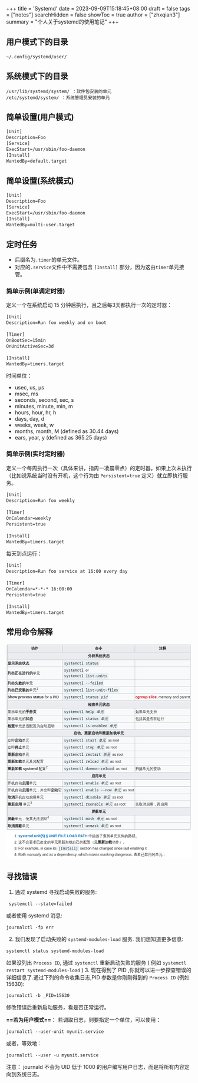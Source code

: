 +++
title = 'Systemd'
date = 2023-09-09T15:18:45+08:00
draft = false
tags = ["notes"]
searchHidden = false
showToc = true
author = ["zhxqian3"]
summary = "个人关于systemd的使用笔记"
+++

## 用户模式下的目录

```
~/.config/systemd/user/
```

## 系统模式下的目录

```
/usr/lib/systemd/system/ ：软件包安装的单元
/etc/systemd/system/ ：系统管理员安装的单元
```

## 简单设置(用户模式)

```
[Unit] 
Description=Foo 
[Service] 
ExecStart=/usr/sbin/foo-daemon 
[Install] 
WantedBy=default.target
```

## 简单设置(系统模式)

```
[Unit] 
Description=Foo 
[Service] 
ExecStart=/usr/sbin/foo-daemon 
[Install] 
WantedBy=multi-user.target
```

## 定时任务

- 后缀名为`.timer`的单元文件。
- 对应的`.service`文件中不需要包含 `[Install]` 部分，因为这由`timer`单元接管。

### 简单示例(单调定时器)

定义一个在系统启动 15 分钟后执行，且之后每3天都执行一次的定时器：

```
[Unit]
Description=Run foo weekly and on boot

[Timer]
OnBootSec=15min
OnUnitActiveSec=3d 

[Install]
WantedBy=timers.target
```

时间单位：

- usec, us, µs
- msec, ms
- seconds, second, sec, s
- minutes, minute, min, m
- hours, hour, hr, h
- days, day, d
- weeks, week, w
- months, month, M (defined as 30.44 days)
- ears, year, y (defined as 365.25 days)

### 简单示例(实时定时器)

定义一个每周执行一次（具体来讲，指周一凌晨零点）的定时器。如果上次未执行（比如说系统当时没有开机，这个行为由 `Persistent=true` 定义）就立即执行服务。

```
[Unit]
Description=Run foo weekly

[Timer]
OnCalendar=weekly
Persistent=true

[Install]
WantedBy=timers.target
```

每天到点运行：
```
[Unit]
Description=Run foo service at 16:00 every day

[Timer]
OnCalendar=*-*-* 16:00:00
Persistent=true

[Install]
WantedBy=timers.target
```

## 常用命令解释

![systemd-img1](systemd-img1.png)

## 寻找错误

1.  通过 systemd 寻找启动失败的服务:

```
 systemctl --state=failed
```

或者使用 systemd 消息:

```
journalctl -fp err
```

2.  我们发现了启动失败的 `systemd-modules-load` 服务. 我们想知道更多信息:

```
systemctl status systemd-modules-load
```

如果没列出 `Process ID`, 通过 `systemctl` 重新启动失败的服务 ( 例如 `systemctl restart systemd-modules-load` )
3\. 现在得到了 PID ,你就可以进一步探查错误的详细信息了.通过下列的命令收集日志,PID 参数是你刚刚得到的 `Process ID` (例如 15630):

```
journalctl -b _PID=15630
```

修改错误后重新启动服务，看是否正常运行。

**==若为用户模式==**：
若调取日志，则要指定一个单位，可以使用：

```
journalctl --user-unit myunit.service
```

或者，等效地：

```
journalctl --user -u myunit.service
```

注意： journald 不会为 UID 低于 1000 的用户编写用户日志，而是将所有内容定向到系统日志。